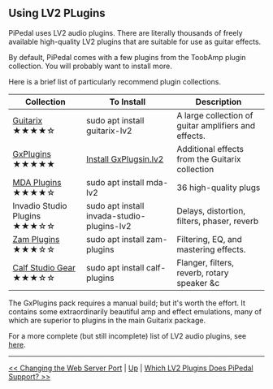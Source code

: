 ## Using LV2 PLugins

PiPedal uses LV2 audio plugins. There are literally thousands of freely available high-quality LV2 plugins that are suitable for use as guitar effects.

By default, PiPedal comes with a few plugins from the ToobAmp plugin collection. You will probably want to install more.

Here is a brief list of particularly recommend plugin collections.

| Collection                      | To Install                            | Description      |
|---------------------------------|---------------------------------------|------------------|
|[Guitarix](https://guitarix.org) ★★★★☆ | sudo apt install guitarix-lv2         | A large collection of guitar amplifiers and effects. |
| [GxPlugins](https://github.com/brummer10/GxPlugins.lv2) ★★★★★   | [Install GxPlugsin.lv2](GxPlugins.md) | Additional effects from the Guitarix collection |
| [MDA Plugins](http://drobilla.net/software/mda-lv2.html) ★★★★☆ | sudo apt install mda-lv2 | 36 high-quality plugs |
| Invadio Studio Plugins ★★★☆☆         | sudo apt install invada-studio-plugins-lv2 | Delays, distortion, filters, phaser, reverb |
|[Zam Plugins](https://zamaudio.com) ★★★☆☆ | sudo apt install zam-plugins   | Filtering, EQ, and mastering effects. |
| [Calf Studio Gear](https:://calf-studio-gear.org) ★★★☆☆ | sudo apt install calf-plugins | Flanger, filters, reverb, rotary speaker &c |

The GxPlugins pack requires a manual build; but it's worth the effort. It contains some extraordinarily beautiful amp and effect emulations, many of which are superior to plugins in the main Guitarix package.

For a more complete (but still incomplete) list of LV2 audio plugins, see [here](https://lv2plug.in/pages/projects.html).


--------
[<< Changing the Web Server Port](ChangingTheWebServerPort.md)  | [Up](Documentation.md) | [Which LV2 Plugins Does PiPedal Support? >>](WhichLv2PluginsAreSupported.md)
